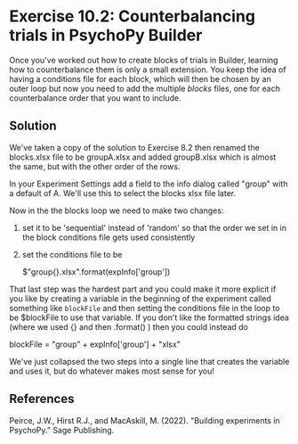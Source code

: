 Exercise 10.2: Counterbalancing trials in PsychoPy Builder
=======================================

Once you've worked out how to create blocks of trials in Builder, learning how
to counterbalance them is only a small extension. You keep the idea of having
a conditions file for each block, which will then be chosen by an outer loop
but now you need to add the multiple *blocks* files, one for each counterbalance
order that you want to include.

Solution
-----------------

We've taken a copy of the solution to Exercise 8.2 then renamed the blocks.xlsx
file to be groupA.xlsx and added groupB.xlsx which is almost the same, but with
the other order of the rows.

In your Experiment Settings add a field to the info dialog called "group" with
a default of A. We'll use this to select the blocks xlsx file later.

Now in the the blocks loop we need to make two changes:

  1. set it to be 'sequential' instead of 'random' so that the order we set in
     in the block conditions file gets used consistently
  2. set the conditions file to be

        $"group{}.xlsx".format(expInfo['group'])

That last step was the hardest part and you could make it more explicit
if you like by creating a variable in the beginning of the experiment called
something like `blockFile` and then setting the conditions file in the loop to
be $blockFile to use that variable. If you don't like the formatted strings idea
(where we used {} and then .format() ) then you could instead do

  blockFile = "group" + expInfo['group'] + "xlsx"

We've just collapsed the two steps into a single line that creates the variable
and uses it, but do whatever makes most sense for you!

References
-----------------

Peirce, J.W., Hirst R.J., and MacAskill, M. (2022). "Building experiments in PsychoPy." Sage Publishing.
